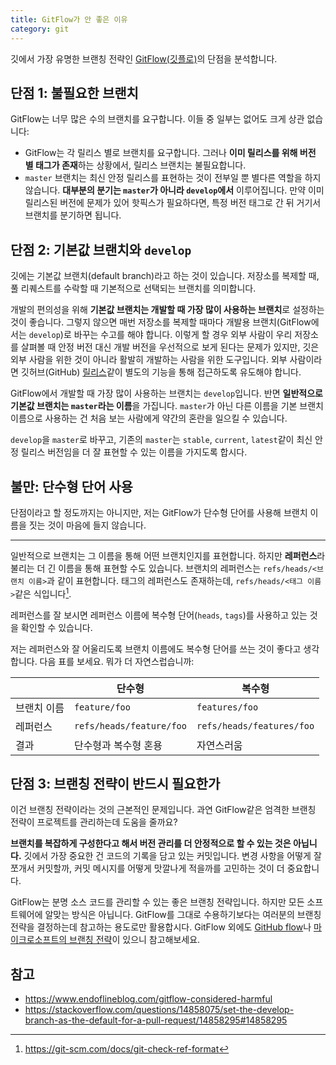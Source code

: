 ```yaml
---
title: GitFlow가 안 좋은 이유
category: git
---
```


깃에서 가장 유명한 브랜칭 전략인 [GitFlow(깃플로)](https://danielkummer.github.io/git-flow-cheatsheet/)의 단점을 분석합니다.

## 단점 1: 불필요한 브랜치

GitFlow는 너무 많은 수의 브랜치를 요구합니다. 이들 중 일부는 없어도 크게 상관 없습니다:

- GitFlow는 각 릴리스 별로 브랜치를 요구합니다. 그러나 **이미 릴리스를 위해 버전 별 태그가 존재**하는 상황에서, 릴리스 브랜치는 불필요합니다.
- `master` 브랜치는 최신 안정 릴리스를 표현하는 것이 전부일 뿐 별다른 역할을 하지 않습니다. **대부분의 분기는 `master`가 아니라 `develop`에서** 이루어집니다. 만약 이미 릴리스된 버전에 문제가 있어 핫픽스가 필요하다면, 특정 버전 태그로 간 뒤 거기서 브랜치를 분기하면 됩니다.

## 단점 2: 기본값 브랜치와 `develop`

깃에는 기본값 브랜치(default branch)라고 하는 것이 있습니다. 저장소를 복제할 때, 풀 리퀘스트를 수락할 때 기본적으로 선택되는 브랜치를 의미합니다.

개발의 편의성을 위해 **기본값 브랜치는 개발할 때 가장 많이 사용하는 브랜치**로 설정하는 것이 좋습니다. 그렇지 않으면 매번 저장소를 복제할 때마다 개발용 브랜치(GitFlow에서는 `develop`)로 바꾸는 수고를 해야 합니다. 이렇게 할 경우 외부 사람이 우리 저장소를 살펴볼 때 안정 버전 대신 개발 버전을 우선적으로 보게 된다는 문제가 있지만, 깃은 외부 사람을 위한 것이 아니라 활발히 개발하는 사람을 위한 도구입니다. 외부 사람이라면 깃허브(GitHub) [릴리스](https://help.github.com/en/articles/creating-releases)같이 별도의 기능을 통해 접근하도록 유도해야 합니다.

GitFlow에서 개발할 때 가장 많이 사용하는 브랜치는 `develop`입니다. 반면 **일반적으로 기본값 브랜치는 `master`라는 이름**을 가집니다. `master`가 아닌 다른 이름을 기본 브랜치 이름으로 사용하는 건 처음 보는 사람에게 약간의 혼란을 일으킬 수 있습니다.

`develop`을 `master`로 바꾸고, 기존의 `master`는 `stable`, `current`, `latest`같이 최신 안정 릴리스 버전임을 더 잘 표현할 수 있는 이름을 가지도록 합시다.

## 불만: 단수형 단어 사용

단점이라고 할 정도까지는 아니지만, 저는 GitFlow가 단수형 단어를 사용해 브랜치 이름을 짓는 것이 마음에 들지 않습니다.

---

일반적으로 브랜치는 그 이름을 통해 어떤 브랜치인지를 표현합니다. 하지만 **레퍼런스**라 불리는 더 긴 이름을 통해 표현할 수도 있습니다. 브랜치의 레퍼런스는 `refs/heads/<브랜치 이름>`과 같이 표현합니다. 태그의 레퍼런스도 존재하는데, `refs/heads/<태그 이름>`같은 식입니다[^git-check-ref-format].

[^git-check-ref-format]: <https://git-scm.com/docs/git-check-ref-format>

레퍼런스를 잘 보시면 레퍼런스 이름에 복수형 단어(`heads`, `tags`)를 사용하고 있는 것을 확인할 수 있습니다.

저는 레퍼런스와 잘 어울리도록 브랜치 이름에도 복수형 단어를 쓰는 것이 좋다고 생각합니다. 다음 표를 보세요. 뭐가 더 자연스럽습니까:

| | 단수형 | 복수형 |
|---|---|---|
| 브랜치 이름 | `feature/foo` | `features/foo` |
| 레퍼런스 | `refs/heads/feature/foo` | `refs/heads/features/foo` |
| 결과 | 단수형과 복수형 혼용 | 자연스러움 |

## 단점 3: 브랜칭 전략이 반드시 필요한가

이건 브랜칭 전략이라는 것의 근본적인 문제입니다. 과연 GitFlow같은 엄격한 브랜칭 전략이 프로젝트를 관리하는데 도움을 줄까요?

**브랜치를 복잡하게 구성한다고 해서 버전 관리를 더 안정적으로 할 수 있는 것은 아닙니다.** 깃에서 가장 중요한 건 코드의 기록을 담고 있는 커밋입니다. 변경 사항을 어떻게 잘 쪼개서 커밋할까, 커밋 메시지를 어떻게 맛깔나게 적을까를 고민하는 것이 더 중요합니다.

GitFlow는 분명 소스 코드를 관리할 수 있는 좋은 브랜칭 전략입니다. 하지만 모든 소프트웨어에 알맞는 방식은 아닙니다. GitFlow를 그대로 수용하기보다는 여러분의 브랜칭 전략을 결정하는데 참고하는 용도로만 활용합시다. GitFlow 외에도 [GitHub flow](https://guides.github.com/introduction/flow/)나 [마이크로소프트의 브랜칭 전략](https://docs.microsoft.com/en-us/azure/devops/learn/devops-at-microsoft/use-git-microsoft)이 있으니 참고해보세요.

## 참고

- <https://www.endoflineblog.com/gitflow-considered-harmful>
- <https://stackoverflow.com/questions/14858075/set-the-develop-branch-as-the-default-for-a-pull-request/14858295#14858295>
